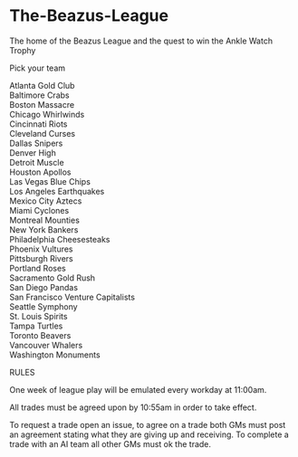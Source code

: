 # The-Beazus-League
The home of the Beazus League and the quest to win the Ankle Watch Trophy

Pick your team

Atlanta Gold Club<br/>
Baltimore Crabs<br/>
Boston Massacre<br/>
Chicago Whirlwinds<br/>
Cincinnati Riots<br/>
Cleveland Curses<br/>
Dallas Snipers<br/>
Denver High<br/>
Detroit Muscle<br/>
Houston Apollos<br/>
Las Vegas Blue Chips<br/>
Los Angeles Earthquakes<br/>
Mexico City Aztecs<br/>
Miami Cyclones<br/>
Montreal Mounties<br/>
New York Bankers<br/>
Philadelphia Cheesesteaks<br/>
Phoenix Vultures<br/>
Pittsburgh Rivers<br/>
Portland Roses<br/>
Sacramento Gold Rush<br/>
San Diego Pandas<br/>
San Francisco Venture Capitalists<br/>
Seattle Symphony<br/>
St. Louis Spirits<br/>
Tampa Turtles<br/>
Toronto Beavers<br/>
Vancouver Whalers<br/>
Washington Monuments<br/>

RULES

One week of league play will be emulated every workday at 11:00am.

All trades must be agreed upon by 10:55am in order to take effect.

To request a trade open an issue, to agree on a trade both GMs must post an agreement stating what they are giving up and receiving.
To complete a trade with an AI team all other GMs must ok the trade.



